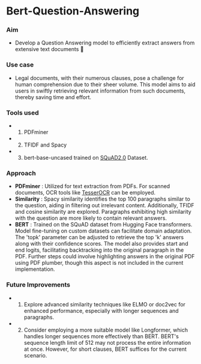 # Bert-Question-Answering
 
### Aim
- Develop a Question Answering model to efficiently extract answers from extensive text documents 📖

### Use case
- Legal documents, with their numerous clauses, pose a challenge for human comprehension due to their sheer volume. This model aims to aid users in swiftly retrieving relevant information from such documents, thereby saving time and effort.

### Tools used
- 1. PDFminer  
- 2. TFIDF and Spacy
- 3. bert-base-uncased trained on [SQuAD2.0]([url](https://rajpurkar.github.io/SQuAD-explorer/explore/v2.0/dev/)) Dataset. 

### Approach
- **PDFminer** : Utilized for text extraction from PDFs. For scanned documents, OCR tools like [TesserOCR](https://anaconda.org/conda-forge/tesserocr) can be employed.
- **Similarity** : Spacy similarity identifies the top 100 paragraphs similar to the question, aiding in filtering out irrelevant content. Additionally, TFIDF and cosine similarity are explored. Paragraphs exhibiting high similarity with the question are more likely to contain relevant answers.
- **BERT** : Trained on the SQuAD dataset from Hugging Face transformers. Model fine-tuning on custom datasets can facilitate domain adaptation. The 'topk' parameter can be adjusted to retrieve the top 'k' answers along with their confidence scores. The model also provides start and end logits, facilitating backtracking into the original paragraph in the PDF. Further steps could involve highlighting answers in the original PDF using PDF plumber, though this aspect is not included in the current implementation.

### Future Improvements
- 1. Explore advanced similarity techniques like ELMO or doc2vec for enhanced performance, especially with longer sequences and paragraphs.
- 2. Consider employing a more suitable model like Longformer, which handles longer sequences more effectively than BERT. BERT's sequence length limit of 512 may not process the entire information at once. However, for short clauses, BERT suffices for the current scenario.
